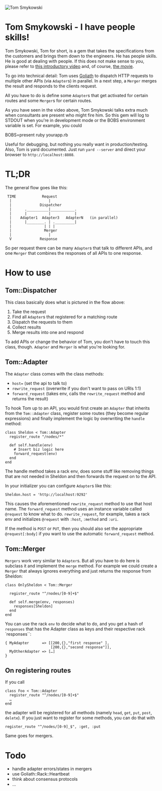 ![Tom Smykowski](http://dl.dropbox.com/u/1953503/tom%20smykowsky.jpg)
# Tom Smykowski - I have people skills!

Tom Smykowski, Tom for short, is a gem that takes the specifications from the customers and brings them down to the engineers. He has people skills. He is good at dealing with people. If this does not make sense to you, please refer to [this introductory video](http://www.youtube.com/watch?v=mGS2tKQhdhY) and, of course, [the movie](http://www.imdb.com/video/screenplay/vi3215851801/).

To go into technical detail: Tom uses [Goliath](http://goliath.io) to dispatch HTTP requests to multiple other APIs (via `Adapter`s) in parallel. In a next step, a `Merger` merges the result and responds to the clients request.

All you have to do is define some `Adapter`s that get activated for certain routes and some `Merger`s for certain routes.

As you have seen in the video above, Tom Smykowski talks extra much when
consultants are present who might fire him. So this gem will log to
STDOUT when you're in development mode or the BOBS environment variable
is set. For example, you could

   BOBS=present ruby yourapp.rb

Useful for debugging, but nothing you really want in production/testing.
Also, Tom is yard documented. Just run `yard --server` and direct your
browser to `http://localhost:8808`.

# TL;DR

The general flow goes like this:

     TIME            Request
      |                 |
      |             Dispatcher
      |      .__________|___________.
      |      |          |           |
      |    Adapter1  Adapter3   AdapterN   (in parallel)
      |      |________. | ._________|
      |               | | |
      |               Merger
      |                 |
      V             Response

So per request there can be many `Adapter`s that talk to different APIs, and one `Merger` that combines the responses of all APIs to one response.

# How to use
## Tom::Dispatcher

This class basically does what is pictured in the flow above:

1. Take the request
2. Find all `Adapter`s that registered for a matching route
3. Dispatch the requests to them
4. Collect results
5. Merge results into one and respond

To add APIs or change the behavior of Tom, you don't have to touch this class, though. `Adapter` and `Merger` is what you're looking for.

## Tom::Adapter

The `Adapter` class comes with the class methods:

- `host=` (set the api to talk to)
- `rewrite_request` (overwrite if you don't want to pass on URIs 1:1)
- `forward_request` (takes env, calls the `rewrite_request` method and returns the result)

To hook Tom up to an API, you would first create an `Adapter` that inherits from the `Tom::Adapter` class, register some routes (they become regular expressions) and finally implement the logic by overwriting the `handle` method:

    class Sheldon < Tom::Adapter
      register_route "/nodes/*"

      def self.handle(env)
        # Insert biz logic here
        forward_request(env)
      end
    end

The handle method takes a rack env, does some stuff like removing things that are not needed in Sheldon and then forwards the request on to the API.

In your initializer you can configure `Adapter`s like this:

    Sheldon.host = 'http://localhost:9292'

This causes the aforementioned `rewrite_request` method to use that host name. The `forward_request` method uses an instance variable called `@request` to know what to do. `rewrite_request`, for example, takes a rack env and initializes `@request` with `:host`, `:method` and `:uri`.

If the method is `POST` or `PUT`, then you should also set the appropriate `@request[:body]` if you want to use the automatic `forward_request` method.

## Tom::Merger

`Mergers` work very similar to `Adapter`s. But all you have to do here is subclass it and implement the `merge` method. For example we could create a `Merger` that always ignores everything and just returns the response from Sheldon:

    class OnlySheldon < Tom::Merger

      register_route "^/nodes/[0-9]+$"

      def self.merge(env, responses)
        responses[Sheldon]
      end
    end

You can use the rack `env` to decide what to do, and you get a hash of `responses` that has the Adapter class as keys and their respective rack `responses``:

    { MyAdapter      => [[200,{},"first response" ],
                         [200,{},"second response"]],
      MyOtherAdapter => […]
    }

## On registering routes

If you call

    class Foo < Tom::Adapter
      register_route "^/nodes/[0-9]+$"
      …
    end

the adapter will be registered for all methods (namely `head`, `get`, `put`, `post`, `delete`). If you just want to register for some methods, you can do that with

    register_route "^/nodes/[0-9]_$", :get, :put

Same goes for mergers.

# Todo

- handle adapter errors/states in mergers
- use Goliath::Rack::Heartbeat
- think about consensus protocols
- ...
